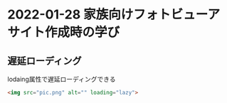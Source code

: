 # 2022-01-28 家族向けフォトビューアサイト作成時の学び
## 遅延ローディング
lodaing属性で遅延ローディングできる
```html
<img src="pic.png" alt="" loading="lazy">
```